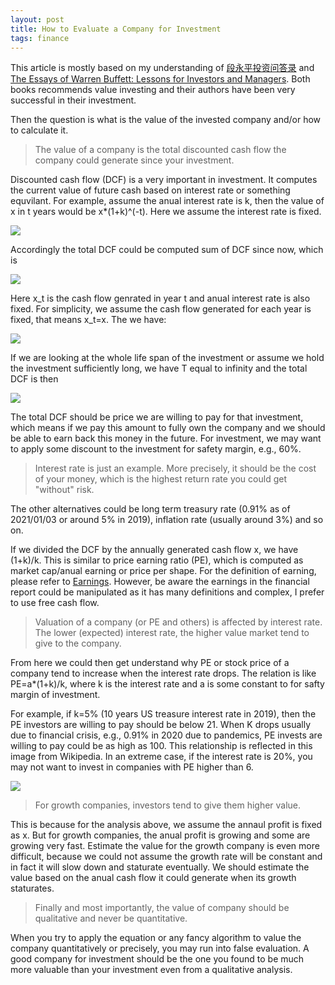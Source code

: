 ```yaml
---
layout: post
title: How to Evaluate a Company for Investment
tags: finance
---
```


This article is mostly based on my understanding of [段永平投资问答录](https://book.douban.com/subject/35254511/) and [The Essays of Warren Buffett: Lessons for Investors and Managers](https://book.douban.com/subject/1046164/). Both books recommends value investing and their authors have been very successful in their investment.

Then the question is what is the value of the invested company and/or how to calculate it.

> The value of a company is the total discounted cash flow the company could generate since your investment.

Discounted cash flow (DCF) is a very important in investment. It computes the current value of future cash based on interest rate or something equvilant. For example, assume the anual interest rate is k, then the value of x in t years would be x*(1+k)^(-t). Here we assume the interest rate is fixed.

![](https://latex.codecogs.com/gif.latex?DCF(x,k,t)=\frac{x}{(1&plus;k)^t})

Accordingly the total DCF could be computed sum of DCF since now, which is

![](https://latex.codecogs.com/gif.latex?totalDCF(k,t)=\sum_{t=0}^{t=T}{DCF(x_t,k,t)})

Here x_t is the cash flow genrated in year t and anual interest rate is also fixed. For simplicity, we assume the cash flow generated for each year is fixed, that means x_t=x. The we have:

![](https://latex.codecogs.com/gif.latex?totalDCF(x,k,t)=\sum_{t=0}^{t=T}{DCF(x_t,k,t)}=\sum_{t=0}^{t=T}{\frac{x}{(1&plus;k)^t}})

If we are looking at the whole life span of the investment or assume we hold the investment sufficiently long, we have T equal to infinity and the total DCF is then

![](https://latex.codecogs.com/gif.latex?totalDCF(x,k,t)=x\frac{1}{1-\frac{1}{1&plus;k}}=x\frac{1&plus;k}{k})

The total DCF should be price we are willing to pay for that investment, which means if we pay this amount to fully own the company and we should be able to earn back this money in the future. For investment, we may want to apply some discount to the investment for safety margin, e.g., 60%.

> Interest rate is just an example. More precisely, it should be the cost of your money, which is the highest return rate you could get "without" risk. 

The other alternatives could be long term treasury rate (0.91% as of 2021/01/03 or around 5% in 2019), inflation rate (usually around 3%) and so on.

If we divided the DCF by the annually generated cash flow x, we have (1+k)/k. This is similar to price earning ratio (PE), which is computed as market cap/anual earning or price per shape. For the definition of earning, please refer to [Earnings](https://www.investopedia.com/terms/e/earnings.asp). However, be aware the earnings in the financial report could be manipulated as it has many definitions and complex, I prefer to use free cash flow.

> Valuation of a company (or PE and others) is affected by interest rate. The lower (expected) interest rate, the higher value market tend to give to the company.

From here we could then get understand why PE or stock price of a company tend to increase when the interest rate drops. The relation is like PE=a*(1+k)/k, where k is the interest rate and a is some constant to for safty margin of investment.

For example, if k=5% (10 years US treasure interest rate in 2019), then the PE investors are willing to pay should be below 21. When K drops usually due to financial crisis, e.g., 0.91% in 2020 due to pandemics, PE invests are willing to pay could be as high as 100. This relationship is reflected in this image from Wikipedia. In an extreme case, if the interest rate is 20%, you may not want to invest in companies with PE higher than 6.

![](https://upload.wikimedia.org/wikipedia/commons/d/d0/S_and_P_500_pe_ratio_to_mid2012.png)

> For growth companies, investors tend to give them higher value.

This is because for the analysis above, we assume the annaul profit is fixed as x. But for growth companies, the anual profit is growing and some are growing very fast. Estimate the value for the growth company is even more difficult, because we could not assume the growth rate will be constant and in fact it will slow down and staturate eventually. We should estimate the value based on the anual cash flow it could generate when its growth staturates.

> Finally and most importantly, the value of company should be qualitative and never be quantitative.

When you try to apply the equation or any fancy algorithm to value the company quantitatively or precisely, you may run into false evaluation. A good company for investment should be the one you found to be much more valuable than your investment even from a qualitative analysis.
